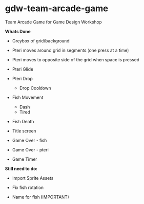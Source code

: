 # gdw-team-arcade-game
Team Arcade Game for Game Design Workshop

**Whats Done**
- Greybox of grid/background
  
- Pteri moves around grid in segments (one press at a time)
- Pteri moves to opposite side of the grid when space is pressed
- Pteri Glide
- Pteri Drop
  - Drop Cooldown
    
- Fish Movement
  - Dash
  - Tired
- Fish Death

- Title screen
- Game Over - fish
- Game Over - pteri

- Game Timer

**Still need to do:**
- Import Sprite Assets

- Fix fish rotation


- Name for fish (IMPORTANT)
